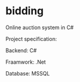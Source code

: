 # bidding
Online auction system in C#

Project specification:

Backend: C#

Fraamwork: .Net

Database: MSSQL
